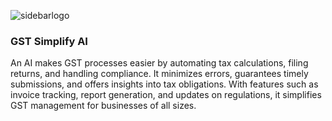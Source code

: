 ![sidebarlogo](https://github.com/user-attachments/assets/ef2b5f48-11b5-4224-9946-659fe3073282)
### GST Simplify AI

An AI makes GST processes easier by automating tax calculations, filing returns, and handling compliance. It minimizes errors, guarantees timely submissions, and offers insights into tax obligations. With features such as invoice tracking, report generation, and updates on regulations, it simplifies GST management for businesses of all sizes.
